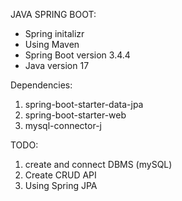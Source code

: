 JAVA SPRING BOOT:

  - Spring initalizr
  - Using Maven
  - Spring Boot version 3.4.4
  - Java version 17
  
Dependencies: 
  1. spring-boot-starter-data-jpa
  2. spring-boot-starter-web
  3. mysql-connector-j

TODO: 
  1. create and connect DBMS (mySQL)
  2. Create CRUD API
  3. Using Spring JPA 
